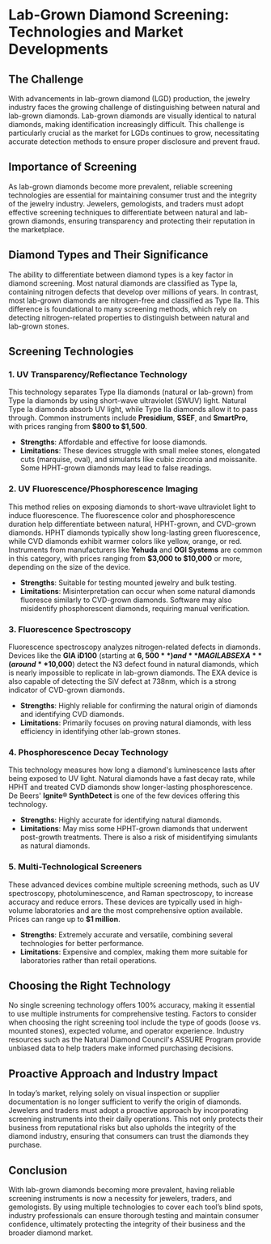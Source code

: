 # Lab-Grown Diamond Screening: Technologies and Market Developments

## The Challenge
With advancements in lab-grown diamond (LGD) production, the jewelry industry faces the growing challenge of distinguishing between natural and lab-grown diamonds. Lab-grown diamonds are visually identical to natural diamonds, making identification increasingly difficult. This challenge is particularly crucial as the market for LGDs continues to grow, necessitating accurate detection methods to ensure proper disclosure and prevent fraud.

## Importance of Screening
As lab-grown diamonds become more prevalent, reliable screening technologies are essential for maintaining consumer trust and the integrity of the jewelry industry. Jewelers, gemologists, and traders must adopt effective screening techniques to differentiate between natural and lab-grown diamonds, ensuring transparency and protecting their reputation in the marketplace.

## Diamond Types and Their Significance
The ability to differentiate between diamond types is a key factor in diamond screening. Most natural diamonds are classified as Type Ia, containing nitrogen defects that develop over millions of years. In contrast, most lab-grown diamonds are nitrogen-free and classified as Type IIa. This difference is foundational to many screening methods, which rely on detecting nitrogen-related properties to distinguish between natural and lab-grown stones.

## Screening Technologies

### 1. UV Transparency/Reflectance Technology
This technology separates Type IIa diamonds (natural or lab-grown) from Type Ia diamonds by using short-wave ultraviolet (SWUV) light. Natural Type Ia diamonds absorb UV light, while Type IIa diamonds allow it to pass through. Common instruments include **Presidium**, **SSEF**, and **SmartPro**, with prices ranging from **$800 to $1,500**.

- **Strengths**: Affordable and effective for loose diamonds.
- **Limitations**: These devices struggle with small melee stones, elongated cuts (marquise, oval), and simulants like cubic zirconia and moissanite. Some HPHT-grown diamonds may lead to false readings.

### 2. UV Fluorescence/Phosphorescence Imaging
This method relies on exposing diamonds to short-wave ultraviolet light to induce fluorescence. The fluorescence color and phosphorescence duration help differentiate between natural, HPHT-grown, and CVD-grown diamonds. HPHT diamonds typically show long-lasting green fluorescence, while CVD diamonds exhibit warmer colors like yellow, orange, or red. Instruments from manufacturers like **Yehuda** and **OGI Systems** are common in this category, with prices ranging from **$3,000 to $10,000** or more, depending on the size of the device.

- **Strengths**: Suitable for testing mounted jewelry and bulk testing.
- **Limitations**: Misinterpretation can occur when some natural diamonds fluoresce similarly to CVD-grown diamonds. Software may also misidentify phosphorescent diamonds, requiring manual verification.

### 3. Fluorescence Spectroscopy
Fluorescence spectroscopy analyzes nitrogen-related defects in diamonds. Devices like the **GIA iD100** (starting at **$6,500**) and **MAGILABS EXA** (around **$10,000**) detect the N3 defect found in natural diamonds, which is nearly impossible to replicate in lab-grown diamonds. The EXA device is also capable of detecting the SiV defect at 738nm, which is a strong indicator of CVD-grown diamonds.

- **Strengths**: Highly reliable for confirming the natural origin of diamonds and identifying CVD diamonds.
- **Limitations**: Primarily focuses on proving natural diamonds, with less efficiency in identifying other lab-grown stones.

### 4. Phosphorescence Decay Technology
This technology measures how long a diamond's luminescence lasts after being exposed to UV light. Natural diamonds have a fast decay rate, while HPHT and treated CVD diamonds show longer-lasting phosphorescence. De Beers' **Ignite® SynthDetect** is one of the few devices offering this technology.

- **Strengths**: Highly accurate for identifying natural diamonds.
- **Limitations**: May miss some HPHT-grown diamonds that underwent post-growth treatments. There is also a risk of misidentifying simulants as natural diamonds.

### 5. Multi-Technological Screeners
These advanced devices combine multiple screening methods, such as UV spectroscopy, photoluminescence, and Raman spectroscopy, to increase accuracy and reduce errors. These devices are typically used in high-volume laboratories and are the most comprehensive option available. Prices can range up to **$1 million**.

- **Strengths**: Extremely accurate and versatile, combining several technologies for better performance.
- **Limitations**: Expensive and complex, making them more suitable for laboratories rather than retail operations.

## Choosing the Right Technology
No single screening technology offers 100% accuracy, making it essential to use multiple instruments for comprehensive testing. Factors to consider when choosing the right screening tool include the type of goods (loose vs. mounted stones), expected volume, and operator experience. Industry resources such as the Natural Diamond Council's ASSURE Program provide unbiased data to help traders make informed purchasing decisions. 

## Proactive Approach and Industry Impact
In today’s market, relying solely on visual inspection or supplier documentation is no longer sufficient to verify the origin of diamonds. Jewelers and traders must adopt a proactive approach by incorporating screening instruments into their daily operations. This not only protects their business from reputational risks but also upholds the integrity of the diamond industry, ensuring that consumers can trust the diamonds they purchase.

## Conclusion
With lab-grown diamonds becoming more prevalent, having reliable screening instruments is now a necessity for jewelers, traders, and gemologists. By using multiple technologies to cover each tool’s blind spots, industry professionals can ensure thorough testing and maintain consumer confidence, ultimately protecting the integrity of their business and the broader diamond market.
